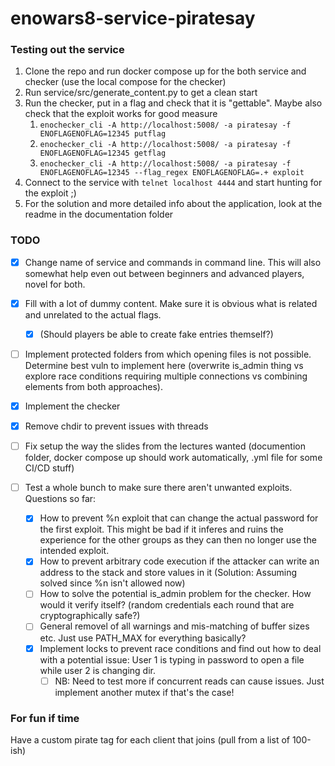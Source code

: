 # enowars8-service-piratesay

### Testing out the service

1. Clone the repo and run docker compose up for the both service and checker (use the local compose for the checker)
2. Run service/src/generate_content.py to get a clean start
3. Run the checker, put in a flag and check that it is "gettable". Maybe also check that the exploit works for good measure
   1. `enochecker_cli -A http://localhost:5008/ -a piratesay -f ENOFLAGENOFLAG=12345 putflag`
   2. `enochecker_cli -A http://localhost:5008/ -a piratesay -f ENOFLAGENOFLAG=12345 getflag`
   3. `enochecker_cli -A http://localhost:5008/ -a piratesay -f ENOFLAGENOFLAG=12345 --flag_regex ENOFLAGENOFLAG=.+ exploit`
4. Connect to the service with `telnet localhost 4444` and start hunting for the exploit ;)
5. For the solution and more detailed info about the application, look at the readme in the documentation folder

### TODO

- [x] Change name of service and commands in command line. This will also somewhat help even out between beginners and advanced players, novel for both.
- [x] Fill with a lot of dummy content. Make sure it is obvious what is related and unrelated to the actual flags.

  - [x] (Should players be able to create fake entries themself?)

- [ ] Implement protected folders from which opening files is not possible. Determine best vuln to implement here (overwrite is_admin thing vs explore race conditions requiring multiple connections vs combining elements from both approaches).
- [x] Implement the checker
- [x] Remove chdir to prevent issues with threads
- [ ] Fix setup the way the slides from the lectures wanted (documention folder, docker compose up should work automatically, .yml file for some CI/CD stuff)
- [ ] Test a whole bunch to make sure there aren't unwanted exploits. Questions so far:

  - [x] How to prevent %n exploit that can change the actual password for the first exploit. This might be bad if it inferes and ruins the experience for the other groups as they can then no longer use the intended exploit.
  - [x] How to prevent arbitrary code execution if the attacker can write an address to the stack and store values in it (Solution: Assuming solved since %n isn't allowed now)
  - [ ] How to solve the potential is_admin problem for the checker. How would it verify itself? (random credentials each round that are cryptographically safe?)
  - [ ] General removel of all warnings and mis-matching of buffer sizes etc. Just use PATH_MAX for everything basically?
  - [x] Implement locks to prevent race conditions and find out how to deal with a potential issue: User 1 is typing in password to open a file while user 2 is changing dir.
    - [ ] NB: Need to test more if concurrent reads can cause issues. Just implement another mutex if that's the case!

### For fun if time

Have a custom pirate tag for each client that joins (pull from a list of 100-ish)
